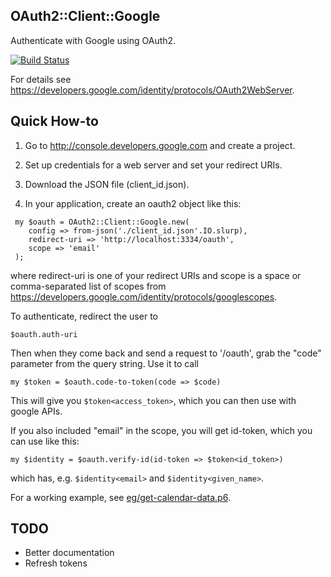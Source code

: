 ## OAuth2::Client::Google

Authenticate with Google using OAuth2.

[![Build Status](https://travis-ci.org/bduggan/p6-oauth2-client-google.svg?branch=master)](https://travis-ci.org/bduggan/p6-oauth2-client-google)

For details see <https://developers.google.com/identity/protocols/OAuth2WebServer>.

Quick How-to
------------
1. Go to http://console.developers.google.com and create a project.

2. Set up credentials for a web server and set your redirect URIs.

3. Download the JSON file (client_id.json).

4. In your application, create an oauth2 object like this:

```
 my $oauth = OAuth2::Client::Google.new(
    config => from-json('./client_id.json'.IO.slurp),
    redirect-uri => 'http://localhost:3334/oauth',
    scope => 'email'
 );
```
where redirect-uri is one of your redirect URIs and
scope is a space or comma-separated list of scopes
from <https://developers.google.com/identity/protocols/googlescopes>.

To authenticate, redirect the user to

```
$oauth.auth-uri
```

Then when they come back and send a request to '/oauth', grab
the "code" parameter from the query string.  Use it to
call

```
my $token = $oauth.code-to-token(code => $code)
```

This will give you `$token<access_token>`, which you can
then use with google APIs.

If you also included "email" in the scope, you will get id-token,
which you can use like this:

```
my $identity = $oauth.verify-id(id-token => $token<id_token>)
```
which has, e.g. `$identity<email>` and `$identity<given_name>`.

For a working example, see [eg/get-calendar-data.p6](eg/get-calendar-data.p6).

TODO
----
- Better documentation
- Refresh tokens
